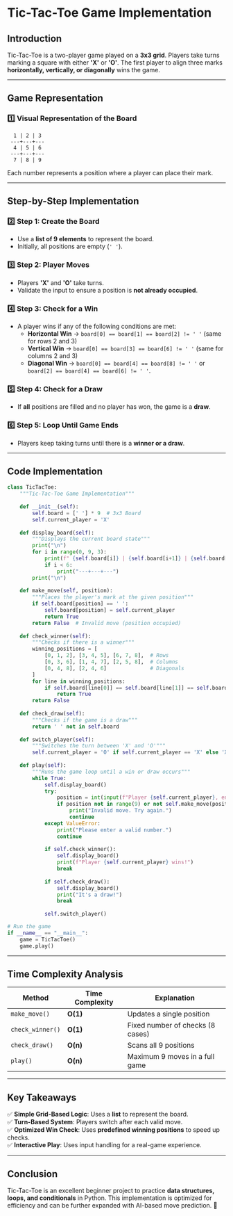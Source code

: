 # **Tic-Tac-Toe Game Implementation**

## **Introduction**

Tic-Tac-Toe is a two-player game played on a **3x3 grid**. Players take turns marking a square with either **'X'** or **'O'**. The first player to align three marks **horizontally, vertically, or diagonally** wins the game.

---

## **Game Representation**

### **1️⃣ Visual Representation of the Board**
```
  1 | 2 | 3 
 ---+---+---
  4 | 5 | 6 
 ---+---+---
  7 | 8 | 9 
```
Each number represents a position where a player can place their mark.

---

## **Step-by-Step Implementation**

### **2️⃣ Step 1: Create the Board**
- Use a **list of 9 elements** to represent the board.
- Initially, all positions are empty (`' '`).

### **3️⃣ Step 2: Player Moves**
- Players **'X'** and **'O'** take turns.
- Validate the input to ensure a position is **not already occupied**.

### **4️⃣ Step 3: Check for a Win**
- A player wins if any of the following conditions are met:
  - **Horizontal Win** → `board[0] == board[1] == board[2] != ' '` (same for rows 2 and 3)
  - **Vertical Win** → `board[0] == board[3] == board[6] != ' '` (same for columns 2 and 3)
  - **Diagonal Win** → `board[0] == board[4] == board[8] != ' '` or `board[2] == board[4] == board[6] != ' '`.

### **5️⃣ Step 4: Check for a Draw**
- If **all** positions are filled and no player has won, the game is a **draw**.

### **6️⃣ Step 5: Loop Until Game Ends**
- Players keep taking turns until there is a **winner or a draw**.

---

## **Code Implementation**

```python
class TicTacToe:
    """Tic-Tac-Toe Game Implementation"""
    
    def __init__(self):
        self.board = [' '] * 9  # 3x3 Board
        self.current_player = 'X'
    
    def display_board(self):
        """Displays the current board state"""
        print("\n")
        for i in range(0, 9, 3):
            print(f" {self.board[i]} | {self.board[i+1]} | {self.board[i+2]} ")
            if i < 6:
                print("---+---+---")
        print("\n")
    
    def make_move(self, position):
        """Places the player's mark at the given position"""
        if self.board[position] == ' ':
            self.board[position] = self.current_player
            return True
        return False  # Invalid move (position occupied)
    
    def check_winner(self):
        """Checks if there is a winner"""
        winning_positions = [
            [0, 1, 2], [3, 4, 5], [6, 7, 8],  # Rows
            [0, 3, 6], [1, 4, 7], [2, 5, 8],  # Columns
            [0, 4, 8], [2, 4, 6]              # Diagonals
        ]
        for line in winning_positions:
            if self.board[line[0]] == self.board[line[1]] == self.board[line[2]] != ' ':
                return True
        return False
    
    def check_draw(self):
        """Checks if the game is a draw"""
        return ' ' not in self.board
    
    def switch_player(self):
        """Switches the turn between 'X' and 'O'"""
        self.current_player = 'O' if self.current_player == 'X' else 'X'
    
    def play(self):
        """Runs the game loop until a win or draw occurs"""
        while True:
            self.display_board()
            try:
                position = int(input(f"Player {self.current_player}, enter position (1-9): ")) - 1
                if position not in range(9) or not self.make_move(position):
                    print("Invalid move. Try again.")
                    continue
            except ValueError:
                print("Please enter a valid number.")
                continue
            
            if self.check_winner():
                self.display_board()
                print(f"Player {self.current_player} wins!")
                break
            
            if self.check_draw():
                self.display_board()
                print("It's a draw!")
                break
            
            self.switch_player()

# Run the game
if __name__ == "__main__":
    game = TicTacToe()
    game.play()
```

---

## **Time Complexity Analysis**

| Method            | Time Complexity | Explanation                        |
| ---------------- | --------------- | ---------------------------------- |
| `make_move()`    | **O(1)**        | Updates a single position         |
| `check_winner()` | **O(1)**        | Fixed number of checks (8 cases)  |
| `check_draw()`   | **O(n)**        | Scans all 9 positions             |
| `play()`         | **O(n)**        | Maximum 9 moves in a full game    |

---

## **Key Takeaways**

✅ **Simple Grid-Based Logic**: Uses a **list** to represent the board.  
✅ **Turn-Based System**: Players switch after each valid move.  
✅ **Optimized Win Check**: Uses **predefined winning positions** to speed up checks.  
✅ **Interactive Play**: Uses input handling for a real-game experience.  

---

## **Conclusion**

Tic-Tac-Toe is an excellent beginner project to practice **data structures, loops, and conditionals** in Python. This implementation is optimized for efficiency and can be further expanded with AI-based move prediction. 🚀

